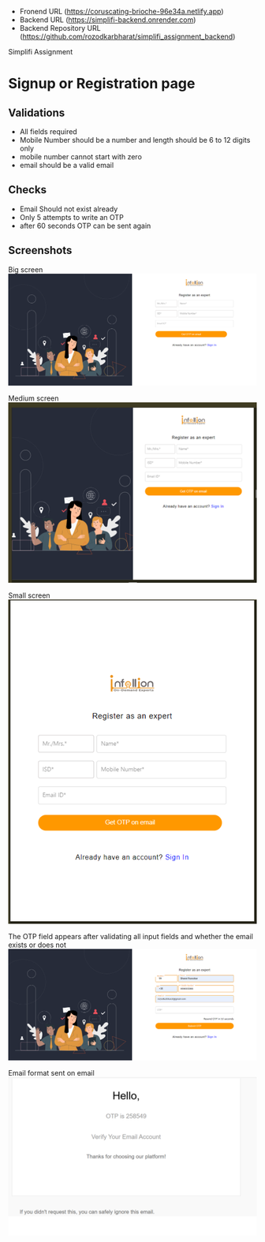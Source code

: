 - Fronend URL (https://coruscating-brioche-96e34a.netlify.app)
- Backend URL (https://simplifi-backend.onrender.com)
- Backend Repository URL (https://github.com/rozodkarbharat/simplifi_assignment_backend)


Simplifi Assignment
# Signup or Registration page

## Validations
* All fields required
* Mobile Number should be a number and length should be 6 to 12 digits only
* mobile number cannot start with zero
* email should be a valid email


## Checks
* Email Should not exist already
* Only 5 attempts to write an OTP
* after 60 seconds OTP can be sent again

## Screenshots

Big screen
![App Screenshot](https://github.com/rozodkarbharat/simplifi_assignment_frontend/blob/main/public/full%20screen.png?raw=true)

Medium screen
![App Screenshot](https://raw.githubusercontent.com/rozodkarbharat/simplifi_assignment_frontend/main/public/medium%20screen.png)

Small screen
![App Screenshot](https://raw.githubusercontent.com/rozodkarbharat/simplifi_assignment_frontend/main/public/small%20screen.png)

The OTP field appears after validating all input fields and whether the email exists or does not
![App Screenshot](https://raw.githubusercontent.com/rozodkarbharat/simplifi_assignment_frontend/main/public/generate%20otp.png)

Email format sent on email
![App Screenshot](https://raw.githubusercontent.com/rozodkarbharat/simplifi_assignment_frontend/main/public/mail.png)
